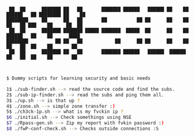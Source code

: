 ```
 ██  ██      ███████ ██   ██       ███████ ██████   ██████ ██    ██ ██████   ██ ████████ ██    ██ 
████████     ██      ██   ██       ██           ██ ██      ██    ██ ██   ██ ███    ██     ██  ██  
 ██  ██      ███████ ███████ █████ ███████  █████  ██      ██    ██ ██████   ██    ██      ████   
████████          ██ ██   ██            ██      ██ ██      ██    ██ ██   ██  ██    ██       ██    
 ██  ██      ███████ ██   ██       ███████ ██████   ██████  ██████  ██   ██  ██    ██       ██    
                                                                                                  
```                                                                                                  

```sh
$ Dummy scripts for learning security and basic needs

1$ ./sub-finder.sh --> read the source code and find the subs.
2$ ./sub-ip-finder.sh --> read the subs and ping them all.
3$ ./up.sh --> is that up ?
4$ ./zone.sh --> simple zone transfer :)
5$ ./ch3ck-1p.sh --> what is my fvckin ip ?
$6 ./initial.sh --> Check somethings using NSE  
$7 ./Rpass-gen.sh --> Zip my report with fvkin password :)
$8 ./fwP-conf-check.sh --> Checks outside connections :S 
```

                                                                                                                                                                             
